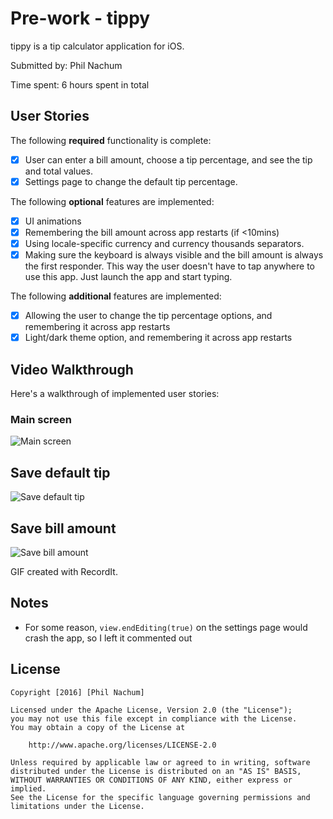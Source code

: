 # Pre-work - tippy
tippy is a tip calculator application for iOS.

Submitted by: Phil Nachum

Time spent: 6 hours spent in total

## User Stories

The following **required** functionality is complete:
* [x] User can enter a bill amount, choose a tip percentage, and see the tip and total values.
* [x] Settings page to change the default tip percentage.

The following **optional** features are implemented:

* [x] UI animations
* [x] Remembering the bill amount across app restarts (if <10mins)
* [x] Using locale-specific currency and currency thousands separators.
* [x] Making sure the keyboard is always visible and the bill amount is always the first responder. This way the user doesn't have to tap anywhere to use this app. Just launch the app and start typing.

The following **additional** features are implemented:

- [x] Allowing the user to change the tip percentage options, and remembering it across app restarts
- [x] Light/dark theme option, and remembering it across app restarts

## Video Walkthrough

Here's a walkthrough of implemented user stories:

### Main screen
<img src='http://g.recordit.co/WjIGhUzGBi.gif' title='Main screen' width='' alt='Main screen' />

## Save default tip
<img src='http://g.recordit.co/uPLsOfBo2b.gif' title='Save default tip' width='' alt='Save default tip' />

## Save bill amount
<img src='http://g.recordit.co/qjY2Uq2gLj.gif' title='Save bill amount' width='' alt='Save bill amount' />

GIF created with RecordIt.

## Notes

- For some reason, `view.endEditing(true)` on the settings page would crash the app, so I left it commented out

## License

    Copyright [2016] [Phil Nachum]

    Licensed under the Apache License, Version 2.0 (the "License");
    you may not use this file except in compliance with the License.
    You may obtain a copy of the License at

        http://www.apache.org/licenses/LICENSE-2.0

    Unless required by applicable law or agreed to in writing, software
    distributed under the License is distributed on an "AS IS" BASIS,
    WITHOUT WARRANTIES OR CONDITIONS OF ANY KIND, either express or implied.
    See the License for the specific language governing permissions and
    limitations under the License.

